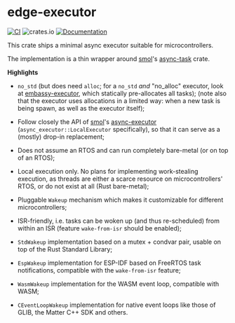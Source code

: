# edge-executor

[![CI](https://github.com/ivmarkov/edge-executor/actions/workflows/ci.yml/badge.svg)](https://github.com/ivmarkov/edge-executor/actions/workflows/ci.yml)
![crates.io](https://img.shields.io/crates/v/edge-executor.svg)
[![Documentation](https://docs.rs/edge-executor/badge.svg)](https://docs.rs/edge-executor)

This crate ships a minimal async executor suitable for microcontrollers.

The implementation is a thin wrapper around [smol](https://github.com/smol-rs/smol)'s [async-task](https://github.com/smol-rs/async-task) crate.

**Highlights**

- `no_std` (but does need `alloc`; for a `no_std` *and* "no_alloc" executor, look at [embassy-executor](https://github.com/embassy-rs/embassy/tree/main/embassy-executor), which statically pre-allocates all tasks);
           (note also that the executor uses allocations in a limited way: when a new task is being spawn, as well as the executor itself);

- Follow closely the API of [smol](https://github.com/smol-rs/smol)'s [async-executor](https://github.com/smol-rs/async-executor) (`async_executor::LocalExecutor` specifically), so that it can serve as a (mostly) drop-in replacement;

- Does not assume an RTOS and can run completely bare-metal (or on top of an RTOS);

- Local execution only. No plans for implementing work-stealing execution, as threads are either a scarce resource on microcontrollers' RTOS,
  or do not exist at all (Rust bare-metal);

- Pluggable `Wakeup` mechanism which makes it customizable for different microcontrollers;

- ISR-friendly, i.e. tasks can be woken up (and thus re-scheduled) from within an ISR
  (feature `wake-from-isr` should be enabled);

- `StdWakeup` implementation based on a mutex + condvar pair, usable on top of the Rust Standard Library;

- `EspWakeup` implementation for ESP-IDF based on FreeRTOS task notifications, compatible with the `wake-from-isr` feature;

- `WasmWakeup` implementation for the WASM event loop, compatible with WASM;

- `CEventLoopWakeup` implementation for native event loops like those of GLIB, the Matter C++ SDK and others.
